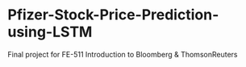# Pfizer-Stock-Price-Prediction-using-LSTM
Final project for FE-511 Introduction to Bloomberg &amp; ThomsonReuters

